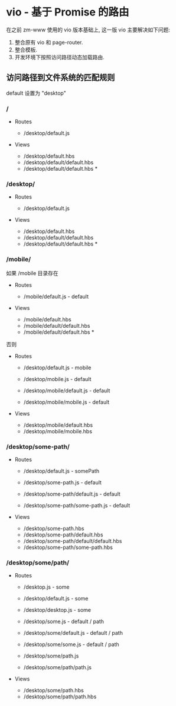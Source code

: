 # vio - 基于 Promise 的路由

在之前 zm-www 使用的 vio 版本基础上, 这一版 vio 主要解决如下问题:

1. 整合原有 vio 和 page-router.
2. 整合模板.
3. 开发环境下按照访问路径动态加载路由.

## 访问路径到文件系统的匹配规则

default 设置为 "desktop"

### /

- Routes

  + /desktop/default.js

- Views

  + /desktop/default.hbs
  + /desktop/default/default.hbs
  + /desktop/default/default.hbs *

### /desktop/

- Routes

  + /desktop/default.js

- Views

  + /desktop/default.hbs
  + /desktop/default/default.hbs
  + /desktop/default/default.hbs *

### /mobile/

如果 /mobile 目录存在

- Routes

  + /mobile/default.js           - default
  
- Views

  + /mobile/default.hbs
  + /mobile/default/default.hbs
  + /mobile/default/default.hbs *

否则

- Routes

  + /desktop/default.js          - mobile
  
  + /desktop/mobile.js           - default
  + /desktop/mobile/default.js   - default
  + /desktop/mobile/mobile.js    - default

- Views

  + /desktop/mobile/default.hbs  
  + /desktop/mobile/mobile.hbs

### /desktop/some-path/

- Routes

  + /desktop/default.js               - somePath
  
  + /desktop/some-path.js             - default
  + /desktop/some-path/default.js     - default
  + /desktop/some-path/some-path.js   - default

- Views

  + /desktop/some-path.hbs
  + /desktop/some-path/default.hbs
  + /desktop/some-path/default/default.hbs
  + /desktop/some-path/some-path.hbs

### /desktop/some/path/

- Routes

  + /desktop.js                      - some
  + /desktop/default.js              - some
  + /desktop/desktop.js              - some
  
  + /desktop/some.js                 - default / path
  + /desktop/some/default.js         - default / path
  + /desktop/some/some.js            - default / path
  + /desktop/some/path.js
  + /desktop/some/path/path.js

- Views
  + /desktop/some/path.hbs
  + /desktop/some/path/path.hbs
